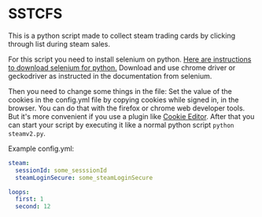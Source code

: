 # SSTCFS
This is a python script made to collect steam trading cards by clicking through list during steam sales.

For this script you need to install selenium on python. [Here are instructions to download selenium for python.](https://selenium-python.readthedocs.io/installation.html)
Download and use chrome driver or geckodriver as instructed in the documentation from selenium.

Then you need to change some things in the file:
Set the value of the cookies in the config.yml file by copying cookies while signed in, in the browser. You can do that with the firefox or chrome web developer tools. But it's more convenient if you use a plugin like [Cookie Editor](https://addons.mozilla.org/de/firefox/addon/cookie-editor/).
After that you can start your script by executing it like a normal python script `python steamv2.py`.

Example config.yml:
```yaml
steam:
  sessionId: some_sesssionId
  steamLoginSecure: some_steamLoginSecure

loops:
  first: 1
  second: 12
```


